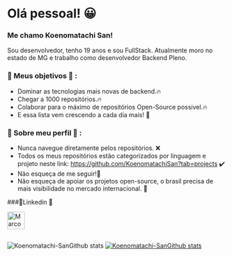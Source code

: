 # Olá pessoal! 😀 

### Me chamo Koenomatachi San!

Sou desenvolvedor, tenho 19 anos e sou FullStack. Atualmente moro no estado de MG e trabalho como desenvolvedor Backend Pleno.

### 💾 Meus objetivos 💾 : 
* Dominar as tecnologias mais novas de backend.🔥
* Chegar a 1000 repositórios.🔥
* Colaborar para o máximo de repositórios Open-Source possivel.🔥
* E essa lista vem crescendo a cada dia mais! 🏃
 
 
### 💾 Sobre meu perfil 💾 : 
* Nunca navegue diretamente pelos repositórios. ❌
* Todos os meus repositórios estão categorizados por linguagem e projeto neste link: https://github.com/KoenomatachiSan?tab=projects ✔️
* Não esqueça de me seguir!🌟
* Não esqueça de apoiar os projetos open-source, o brasil precisa de mais visibilidade no mercado internacional. 💝
 
###🎉Linkedin 🎉
<p align="left">
  <a href="https://www.linkedin.com/in/gustavo-de-oliveira-rosa-916104199/" target="blank"><img align="center" src="https://cdn.jsdelivr.net/npm/simple-icons@3.0.1/icons/linkedin.svg" alt="Marcos Henrique" height="40" width="40" /></a> &nbsp;&nbsp;
</p>

##

![Koenomatachi-SanGithub stats](https://github-readme-stats.vercel.app/api?username=KoenomatachiSan&show_icons=true&theme=dracula)     [![Koenomatachi-SanGithub stats](https://github-readme-stats.vercel.app/api/top-langs/?username=KoenomatachiSan&layout=compact)](https://github.com/KoenomatachiSan/github-readme-stats)
